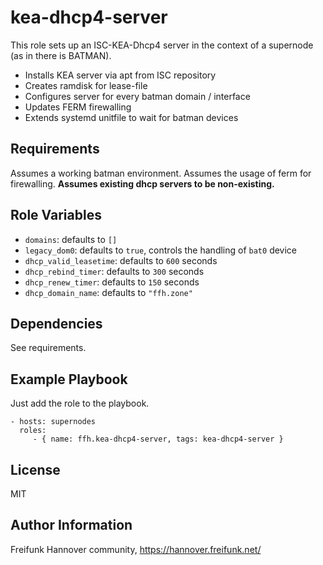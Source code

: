 kea-dhcp4-server
=========

This role sets up an ISC-KEA-Dhcp4 server in the context of a supernode (as in there is BATMAN).

- Installs KEA server via apt from ISC repository
- Creates ramdisk for lease-file
- Configures server for every batman domain / interface
- Updates FERM firewalling
- Extends systemd unitfile to wait for batman devices

Requirements
------------

Assumes a working batman environment. Assumes the usage of ferm for firewalling. __Assumes existing dhcp servers to be non-existing.__

Role Variables
--------------

- `domains`: defaults to `[]`
- `legacy_dom0`: defaults to `true`, controls the handling of `bat0` device
- `dhcp_valid_leasetime`: defaults to `600` seconds
- `dhcp_rebind_timer`: defaults to `300` seconds
- `dhcp_renew_timer`: defaults to `150` seconds
- `dhcp_domain_name`: defaults to `"ffh.zone"`

Dependencies
------------

See requirements.

Example Playbook
----------------

Just add the role to the playbook.

    - hosts: supernodes
      roles:
         - { name: ffh.kea-dhcp4-server, tags: kea-dhcp4-server }

License
-------

MIT

Author Information
------------------

Freifunk Hannover community, https://hannover.freifunk.net/
